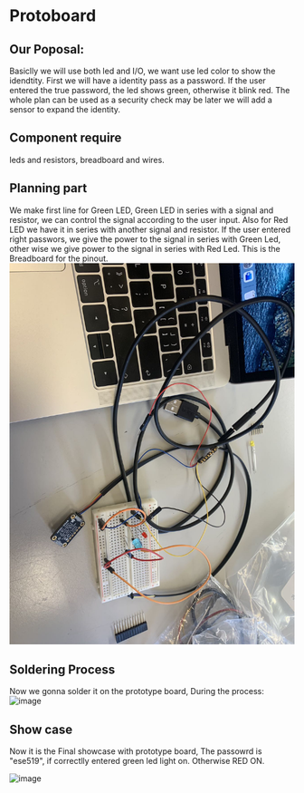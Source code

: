 # Protoboard

## Our Poposal:

Basiclly we will use both led and I/O, we want use led color to show the idendtity.
First we will have a identity pass as a password. 
If the user entered the true password, the led shows green, otherwise it blink red. 
The whole plan can be used as a security check may be later we will add a sensor to expand the identity. 

## Component require

leds and resistors, breadboard and wires.

## Planning part

We make first line for Green LED, Green LED in series with a signal and resistor, we can control the signal according to the user input. Also for Red LED we have it in series with another signal and resistor. If the user entered right passwors, we give the power to the signal in series with Green Led, other wise we give power to the signal in series with Red Led. 
This is the Breadboard for the pinout.
![image](https://github.com/ChiYuan9/ESE5190-Lab2B/blob/main/lab/part10/part10.png)

## Soldering Process

Now we gonna solder it on the prototype board, During the process:
![image](https://github.com/ChiYuan9/ESE5190-Lab2B/blob/main/lab/part10/part10_soldering.png)

## Show case

Now it is the Final showcase with prototype board, The passowrd is "ese519", if correctlly entered green led light on. Otherwise RED ON.

![image](https://github.com/ChiYuan9/ESE5190-Lab2B/blob/main/lab/part10/part10_function.png)
